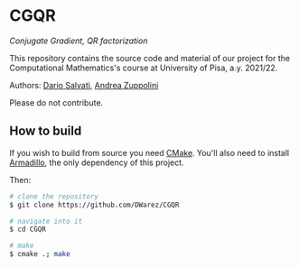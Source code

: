 # CGQR

_Conjugate Gradient, QR factorization_

This repository contains the source code and material of our project for the Computational Mathematics's course
at University of Pisa, a.y. 2021/22.

Authors: [Dario Salvati](https://github.com/DWarez), [Andrea Zuppolini](https://github.com/AndreZupp)


Please do not contribute.


## How to build
If you wish to build from source you need [CMake](https://cmake.org/).
You'll also need to install [Armadillo](http://arma.sourceforge.net), the only dependency
of this project.

Then:

```bash
# clone the repository
$ git clone https://github.com/DWarez/CGQR

# navigate into it
$ cd CGQR

# make
$ cmake .; make
```